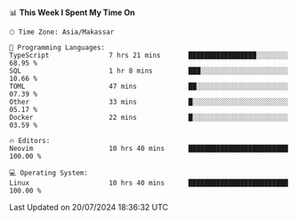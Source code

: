 <!--START_SECTION:waka-->
📊 **This Week I Spent My Time On** 

```text
🕑︎ Time Zone: Asia/Makassar

💬 Programming Languages: 
TypeScript               7 hrs 21 mins       █████████████████░░░░░░░░   68.95 % 
SQL                      1 hr 8 mins         ███░░░░░░░░░░░░░░░░░░░░░░   10.66 % 
TOML                     47 mins             ██░░░░░░░░░░░░░░░░░░░░░░░   07.39 % 
Other                    33 mins             █░░░░░░░░░░░░░░░░░░░░░░░░   05.17 % 
Docker                   22 mins             █░░░░░░░░░░░░░░░░░░░░░░░░   03.59 % 

🔥 Editors: 
Neovim                   10 hrs 40 mins      █████████████████████████   100.00 % 

💻 Operating System: 
Linux                    10 hrs 40 mins      █████████████████████████   100.00 % 
```


 Last Updated on 20/07/2024 18:36:32 UTC
<!--END_SECTION:waka-->
